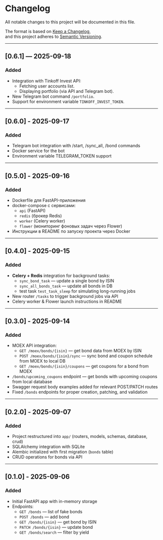 # Changelog
All notable changes to this project will be documented in this file.

The format is based on [Keep a Changelog](https://keepachangelog.com/en/1.1.0/),  
and this project adheres to [Semantic Versioning](https://semver.org/spec/v2.0.0.html).

---

## [0.6.1] — 2025-09-18
### Added
- Integration with Tinkoff Invest API:
  - Fetching user accounts list.
  - Displaying portfolio (via API and Telegram bot).
- New Telegram bot command `/portfolio`.
- Support for environment variable `TINKOFF_INVEST_TOKEN`.

---

## [0.6.0] - 2025-09-17
### Added
- Telegram bot integration with /start, /sync_all, /bond commands
- Docker service for the bot
- Environment variable TELEGRAM_TOKEN support

---

## [0.5.0] - 2025-09-16
### Added
- Dockerfile для FastAPI-приложения
- docker-compose с сервисами:
  - `api` (FastAPI)
  - `redis` (брокер Redis)
  - `worker` (Celery worker)
  - `flower` (мониторинг фоновых задач через Flower)
- Инструкции в README по запуску проекта через Docker

---

## [0.4.0] - 2025-09-15
### Added
- **Celery + Redis** integration for background tasks:
  - `sync_bond_task` — update a single bond by ISIN
  - `sync_all_bonds_task` — update all bonds in DB
  - test task `test_task_sleep` for simulating long-running jobs
- New router `/tasks` to trigger background jobs via API
- Celery worker & Flower launch instructions in README

---

## [0.3.0] - 2025-09-14
### Added
- MOEX API integration:
  - `GET /moex/bonds/{isin}` — get bond data from MOEX by ISIN
  - `POST /moex/bonds/{isin}/sync` — sync bond and coupon schedule from MOEX to local DB
  - `GET /moex/bonds/{isin}/coupons` — get coupons for a bond from MOEX
- `/bonds/upcoming_coupons` endpoint — get bonds with upcoming coupons from local database
- Swagger request body examples added for relevant POST/PATCH routes
- Fixed `/bonds` endpoints for proper creation, patching, and validation

---

## [0.2.0] - 2025-09-07
### Added
- Project restructured into `app/` (routers, models, schemas, database, crud)
- SQLAlchemy integration with SQLite
- Alembic initialized with first migration (`bonds` table)
- CRUD operations for bonds via API

---

## [0.1.0] - 2025-09-06
### Added
- Initial FastAPI app with in-memory storage
- Endpoints:
  - `GET /bonds` — list of fake bonds
  - `POST /bonds` — add bond
  - `GET /bonds/{isin}` — get bond by ISIN
  - `PATCH /bonds/{isin}` — update bond
  - `GET /bonds/search` — filter by yield
